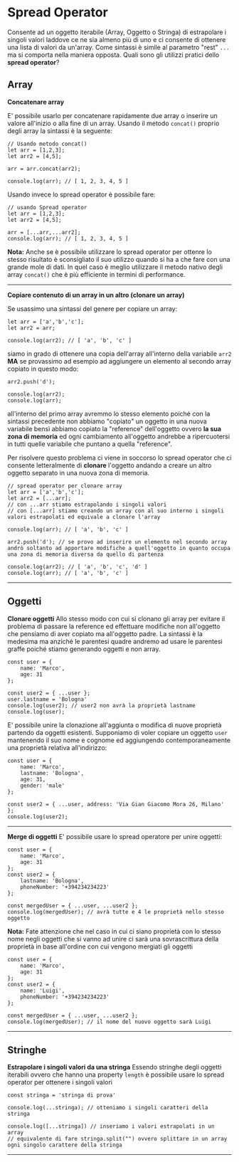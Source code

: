 # Spread Operator

Consente ad un oggetto iterabile (Array, Oggetto o Stringa) di estrapolare i singoli valori laddove ce ne sia almeno più di uno e ci consente di ottenere una lista di valori da un'array.
Come sintassi è simile al parametro "rest" `...` ma si comporta nella maniera opposta.
Quali sono gli utilizzi pratici dello __spread operator__?

## Array

__Concatenare array__

E' possibile usarlo per concatenare rapidamente due array o inserire un valore all'inizio o alla fine di un array.
Usando il metodo `concat()` proprio degli array la sintassi è la seguente:
```
// Usando metodo concat()
let arr = [1,2,3];
let arr2 = [4,5];
  
arr = arr.concat(arr2);
  
console.log(arr); // [ 1, 2, 3, 4, 5 ]
```
Usando invece lo spread operator è possibile fare:
```
// usando Spread operator
let arr = [1,2,3];
let arr2 = [4,5];
  
arr = [...arr,...arr2];
console.log(arr); // [ 1, 2, 3, 4, 5 ]
```

__Nota:__ Anche se è possibile utilizzare lo spread operator per ottenre lo stesso risultato è sconsigliato il suo utilizzo quando si ha a che fare con una grande mole di dati. In quel caso è meglio utilizzare il metodo nativo degli array `concat()` che è più efficiente in termini di performance.

---

__Copiare contenuto di un array in un altro (clonare un array)__

Se usassimo una sintassi del genere per copiare un array:
```
let arr = ['a','b','c'];
let arr2 = arr;
  
console.log(arr2); // [ 'a', 'b', 'c' ]
```
siamo in grado di ottenere una copia dell'array all'interno della variabile `arr2` __MA__ se provassimo ad esempio ad aggiungere un elemento al secondo array copiato in questo modo:
```
arr2.push('d');
  
console.log(arr2);
console.log(arr); 
```
all'interno del primo array avremmo lo stesso elemento poiché con la sintassi precedente non abbiamo "copiato" un oggetto in una nuova variabile bensì abbiamo copiato la "reference" dell'oggetto ovvero __la sua zona di memoria__ ed ogni cambiamento all'oggetto andrebbe a ripercuotersi in tutti quelle variabile che puntano a quella "reference".

Per risolvere questo problema ci viene in soccorso lo spread operator che ci consente letteralmente di __clonare__ l'oggetto andando a creare un altro oggetto separato in una nuova zona di memoria.

```
// spread operator per clonare array
let arr = ['a','b','c'];
let arr2 = [...arr];
// con ...arr stiamo estrapolando i singoli valori
// con [...arr] stiamo creando un array con al suo interno i singoli valori estrapolati ed equivale a clonare l'array
  
console.log(arr); // [ 'a', 'b', 'c' ]
  
arr2.push('d'); // se provo ad inserire un elemento nel secondo array andrò soltanto ad apportare modifiche a quell'oggetto in quanto occupa una zona di memoria diversa da quello di partenza
  
console.log(arr2); // [ 'a', 'b', 'c', 'd' ]
console.log(arr); // [ 'a', 'b', 'c' ]
```

---
## Oggetti

__Clonare oggetti__
Allo stesso modo con cui si clonano gli array per evitare il problema di passare la reference ed effettuare modifiche non all'oggetto che pensiamo di aver copiato ma all'oggetto padre.
La sintassi è la medesima ma anziché le parentesi quadre andremo ad usare le parentesi graffe poiché stiamo generando oggetti e non array.

```
const user = {
    name: 'Marco',
    age: 31
};
  
const user2 = { ...user };
user.lastname = 'Bologna'
console.log(user2); // user2 non avrà la proprietà lastname
console.log(user);
```

E' possibile unire la clonazione all'aggiunta o modifica di nuove proprietà partendo da oggetti esistenti. Supponiamo di voler copiare un oggetto `user` mantenendo il suo nome e cognome ed aggiungendo contemporaneamente una proprietà relativa all'indirizzo:

```
const user = {
    name: 'Marco',
    lastname: 'Bologna',
    age: 31,
    gender: 'male'
};
  
const user2 = { ...user, address: 'Via Gian Giacomo Mora 26, Milano' };
console.log(user2);
```

---

__Merge di oggetti__
E' possibile usare lo spread operatore per unire oggetti:

```
const user = {
    name: 'Marco',
    age: 31
};
const user2 = {
    lastname: 'Bologna',
    phoneNumber: '+394234234223'
};
  
const mergedUser = { ...user, ...user2 };
console.log(mergedUser); // avrà tutte e 4 le proprietà nello stesso oggetto
```

__Nota:__ Fate attenzione che nel caso in cui ci siano proprietà con lo stesso nome negli oggetti che si vanno ad unire ci sarà una sovrascrittura della proprietà in base all'ordine con cui vengono mergiati gli oggetti

```
const user = {
    name: 'Marco',
    age: 31
};
const user2 = {
    name: 'Luigi',
    phoneNumber: '+394234234223'
};
  
const mergedUser = { ...user, ...user2 };
console.log(mergedUser); // il nome del nuovo oggetto sarà Luigi
```

---
## Stringhe

__Estrapolare i singoli valori da una stringa__
Essendo stringhe degli oggetti iterabili ovvero che hanno una property `length` è possibile usare lo spread operator per ottenere i singoli valori

```
const stringa = 'stringa di prova'

console.log(...stringa); // otteniamo i singoli caratteri della stringa

console.log([...stringa]) // inseriamo i valori estrapolati in un array
// equivalente di fare stringa.split("") ovvero splittare in un array ogni singolo carattere della stringa
```

---

